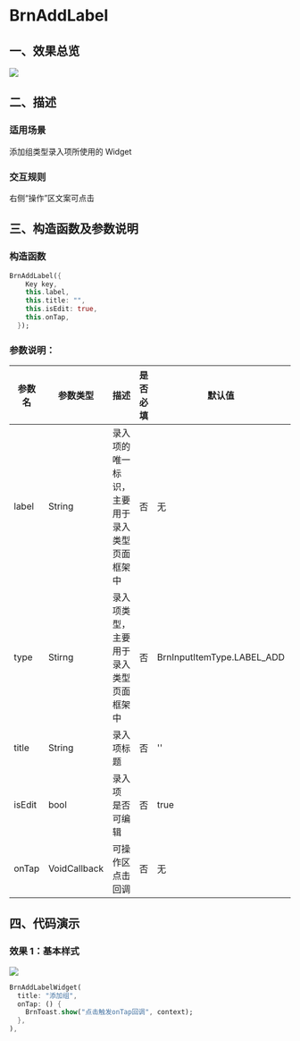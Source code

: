 # BrnAddLabel

## 一、效果总览

<img src="./img/BrnAddLabelIntro.png"  />

## 二、描述

### 适用场景

添加组类型录入项所使用的 Widget

### 交互规则

右侧“操作”区文案可点击

## 三、构造函数及参数说明

### 构造函数

```dart
BrnAddLabel({
    Key key,
    this.label,
    this.title: "",
    this.isEdit: true,
    this.onTap,
  });
```

### 参数说明：

| **参数名** | **参数类型** | **描述**                                     | **是否必填** | **默认值**                 | **备注**                       |
| ---------- | ------------ | -------------------------------------------- | ------------ | -------------------------- | ------------------------------ |
| label      | String       | 录入项的唯一标识，主要用于录入类型页面框架中 | 否           | 无                         |                                |
| type       | Stirng       | 录入项类型，主要用于录入类型页面框架中       | 否           | BrnInputItemType.LABEL_ADD | 外部可根据此字段判断表单项类型 |
| title      | String       | 录入项标题                                   | 否           | ''                         |                                |
| isEdit     | bool         | 录入项 是否可编辑                            | 否           | true                       | true：可编辑 false：禁用       |
| onTap      | VoidCallback | 可操作区点击回调                             | 否           | 无                         |                                |

## 四、代码演示

### 效果 1：基本样式

![](./img/BrnAddLabelDemo1.png)

```dart
BrnAddLabelWidget(
  title: "添加组",
  onTap: () {
    BrnToast.show("点击触发onTap回调", context);
  },
),
```
